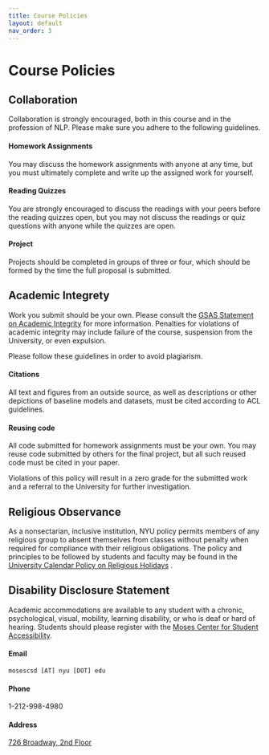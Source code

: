 ```yaml
---
title: Course Policies 
layout: default 
nav_order: 3
---
```


# Course Policies

## Collaboration

Collaboration is strongly encouraged, both in this course and in the profession of NLP. Please make sure you adhere to
the following guidelines.

#### Homework Assignments

You may discuss the homework assignments with anyone at any time, but you must ultimately complete and write up the
assigned work for yourself.

#### Reading Quizzes

You are strongly encouraged to discuss the readings with your peers before the reading quizzes open, but you may not
discuss the readings or quiz questions with anyone while the quizzes are open.

#### Project

Projects should be completed in groups of three or four, which should be formed by the time the full proposal is
submitted.

## Academic Integrety

Work you submit should be your own. Please consult the
[GSAS Statement on Academic Integrity](https://gsas.nyu.edu/about-gsas/policies-and-procedures/gsas-statement-on-academic-integrity.html)
for more information. Penalties for violations of academic integrity may include failure of the course, suspension from
the University, or even expulsion.

Please follow these guidelines in order to avoid plagiarism.

#### Citations

All text and figures from an outside source, as well as descriptions or other depictions of baseline models and
datasets, must be cited according to ACL guidelines.

#### Reusing code

All code submitted for homework assignments must be your own. You may reuse code submitted by others for the final
project, but all such reused code must be cited in your paper.

Violations of this policy will result in a zero grade for the submitted work and a referral to the University for
further investigation.

## Religious Observance

As a nonsectarian, inclusive institution, NYU policy permits members of any religious group to absent themselves from
classes without penalty when required for compliance with their religious obligations. The policy and principles to be
followed by students and faculty may be found in the
[University Calendar Policy on Religious Holidays](https://www.nyu.edu/about/policies-guidelines-compliance/policies-and-guidelines/university-calendar-policy-on-religious-holidays.html)
.

## Disability Disclosure Statement

Academic accommodations are available to any student with a chronic, psychological, visual, mobility, learning
disability, or who is deaf or hard of hearing. Students should please register with the 
[Moses Center for Student Accessibility](https://www.nyu.edu/students/communities-and-groups/student-accessibility.html).

#### Email
`mosescsd [AT] nyu [DOT] edu`

#### Phone
1-212-998-4980

#### Address
[726 Broadway, 2nd Floor](https://goo.gl/maps/EZB95VtQvcgs3Xgq8)